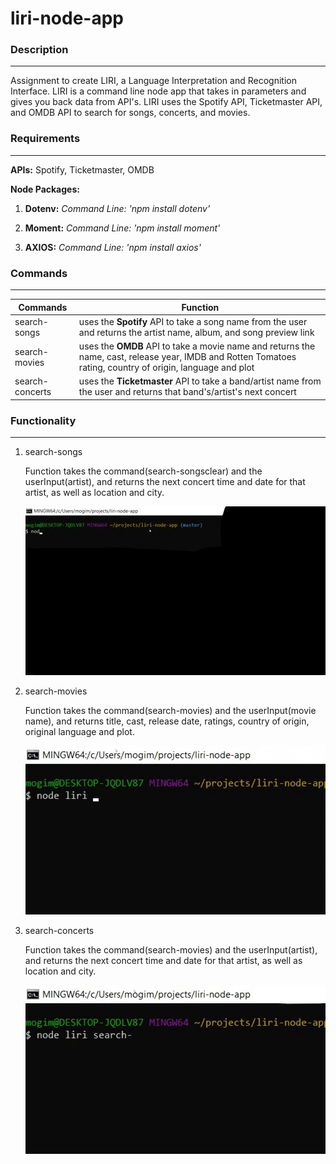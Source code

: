 # liri-node-app
### Description
---
Assignment to create LIRI, a Language Interpretation and Recognition Interface. LIRI is a command line node app that takes in parameters and gives you back data from API's. LIRI uses the Spotify API, Ticketmaster API, and OMDB API to search for songs, concerts, and movies.

### Requirements
---
**APIs:** Spotify, Ticketmaster, OMDB

**Node Packages:** 
1. **Dotenv:** 
    *Command Line: 'npm install dotenv'*

2. **Moment:**
    *Command Line: 'npm install moment'*

3. **AXIOS:**
    *Command Line: 'npm install axios'*

### Commands
---
|Commands |Function |
|---------|---------|
|search-songs    | uses the **Spotify** API to take a song name from the user and returns the artist name, album, and song preview link |
|search-movies   | uses the **OMDB** API to take a movie name and returns the name, cast, release year, IMDB and Rotten Tomatoes rating, country of origin, language and plot |
|search-concerts | uses the **Ticketmaster** API to take a band/artist name from the user and returns that band's/artist's next concert  |

### Functionality
---
1. search-songs
    
    Function takes the command(search-songsclear) and the userInput(artist), and returns the next concert time and date for that artist, as well as location and city.
     
     ![image of search-songs](/images/search-songs.gif)

2. search-movies
    
    Function takes the command(search-movies) and the userInput(movie name), and returns title, cast, release date, ratings, country of origin, original language and plot.
     
     ![image of search-movies](/images/search-movies.gif)

3. search-concerts
    
    Function takes the command(search-movies) and the userInput(artist), and returns the next concert time and date for that artist, as well as location and city.
     
     ![image of search-concerts](/images/search-concerts.gif)


